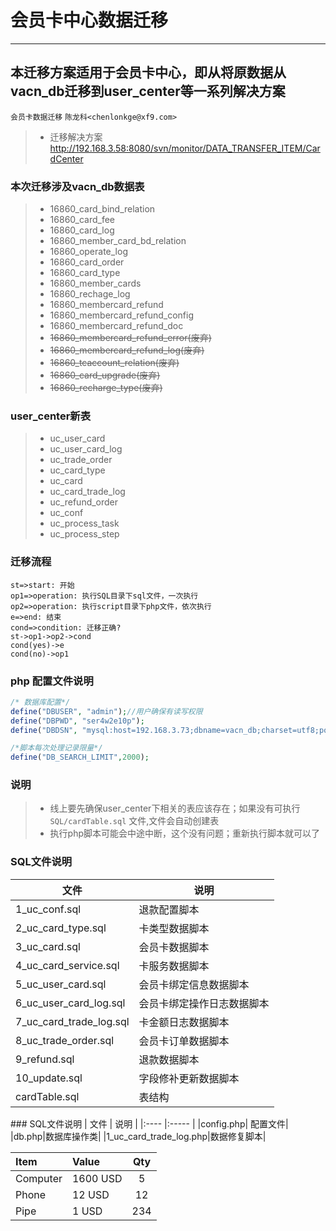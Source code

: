 # 会员卡中心数据迁移
------
本迁移方案适用于会员卡中心，即从将原数据从vacn_db迁移到user_center等一系列解决方案
------
`会员卡数据迁移` `陈龙科<chenlonkge@xf9.com>`
> * 迁移解决方案 http://192.168.3.58:8080/svn/monitor/DATA_TRANSFER_ITEM/CardCenter

### 本次迁移涉及vacn_db数据表

> * 16860_card_bind_relation
> * 16860_card_fee
> * 16860_card_log
> * 16860_member_card_bd_relation
> * 16860_operate_log
> * 16860_card_order
> * 16860_card_type
> * 16860_member_cards
> * 16860_rechage_log
> * 16860_membercard_refund
> * 16860_membercard_refund_config
> * 16860_membercard_refund_doc
> * <s>16860_membercard_refund_error(废弃)</s>
> * <s>16860_membercard_refund_log(废弃)</s>
> * <s>16860_tcaccount_relation(废弃)</s>
> * <s>16860_card_upgrade(废弃)</s>
> * <s>16860_recharge_type(废弃)</s>


### user_center新表
> * uc_user_card
> * uc_user_card_log
> * uc_trade_order
> * uc_card_type
> * uc_card
> * uc_card_trade_log
> * uc_refund_order
> * uc_conf
> * uc_process_task
> * uc_process_step



### 迁移流程
```flow
st=>start: 开始
op1=>operation: 执行SQL目录下sql文件，一次执行
op2=>operation: 执行script目录下php文件，依次执行
e=>end: 结束
cond=>condition: 迁移正确?
st->op1->op2->cond
cond(yes)->e
cond(no)->op1
```
### php 配置文件说明
```php
/* 数据库配置*/
define("DBUSER", "admin");//用户确保有读写权限
define("DBPWD", "ser4w2e10p");
define("DBDSN", "mysql:host=192.168.3.73;dbname=vacn_db;charset=utf8;port=3307");

/*脚本每次处理记录限量*/
define("DB_SEARCH_LIMIT",2000);
```
### 说明
> * 线上要先确保user_center下相关的表应该存在；如果没有可执行 `SQL/cardTable.sql` 文件,文件会自动创建表
> * 执行php脚本可能会中途中断，这个没有问题；重新执行脚本就可以了

### SQL文件说明
<table>
    <thead>
        <tr>
            <th>文件</th>
            <th>说明</th>
        </tr>
    </thead>
    <tbody>
        <tr>
            <td>1_uc_conf.sql</td>
            <td>退款配置脚本</td>
        </tr>
        <tr>
            <td>2_uc_card_type.sql</td>
            <td>卡类型数据脚本</td>
        </tr>
        <tr>
            <td>3_uc_card.sql</td>
            <td>会员卡数据脚本</td>
        </tr>
        <tr>
            <td>4_uc_card_service.sql</td>
            <td>卡服务数据脚本</td>
        </tr>
        <tr>
            <td>5_uc_user_card.sql</td>
            <td>会员卡绑定信息数据脚本</td>
        </tr>
        <tr>
            <td>6_uc_user_card_log.sql</td>
            <td>会员卡绑定操作日志数据脚本</td>
        </tr>
        <tr>
            <td>7_uc_card_trade_log.sql</td>
            <td>卡金额日志数据脚本</td>
        </tr>
        <tr>
            <td>8_uc_trade_order.sql</td>
            <td>会员卡订单数据脚本</td>
        </tr>
        <tr>
            <td>9_refund.sql</td>
            <td>退款数据脚本</td>
        </tr>
        <tr>
            <td>10_update.sql</td>
            <td>字段修补更新数据脚本</td>
        </tr>
        <tr>
            <td>cardTable.sql</td>
            <td>表结构</td>
        </tr>
    </tbody>
</table>
### SQL文件说明
| 文件 | 说明  | 
|:---- |:----- |
|config.php| 配置文件|
|db.php|数据库操作类|
|1_uc_card_trade_log.php|数据修复脚本|



| Item      |    Value | Qty  |
| :-------- | :--------| :--: |
| Computer  | 1600 USD |  5   |
| Phone     |   12 USD |  12  |
| Pipe      |    1 USD | 234  |
